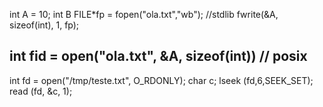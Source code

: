 int A = 10;
int B
FILE*fp = fopen("ola.txt","wb");  //stdlib
fwrite(&A, sizeof(int), 1, fp);

int fid = open("ola.txt", &A, sizeof(int)) // posix
--------------------------------------------------
int fd = open("/tmp/teste.txt", O_RDONLY);
char c;
lseek (fd,6,SEEK_SET);
read (fd, &c, 1);


